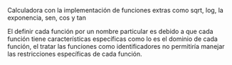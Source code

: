 Calculadora con la implementación de funciones extras como sqrt, log, la exponencia, sen, cos y tan

El definir cada función por un nombre particular es debido a que cada función tiene características específicas como lo es el dominio de cada función, el tratar las funciones como identificadores no permitiría manejar las restricciones específicas de cada función.
